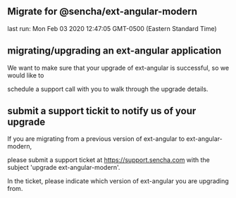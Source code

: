 ## Migrate for @sencha/ext-angular-modern

last run: Mon Feb 03 2020 12:47:05 GMT-0500 (Eastern Standard Time)

## migrating/upgrading an ext-angular application

We want to make sure that your upgrade of ext-angular is successful, so we would like to

schedule a support call with you to walk through the upgrade details.

## submit a support tickit to notify us of your upgrade

If you are migrating from a previous version of ext-angular to ext-angular-modern,

please submit a support ticket at https://support.sencha.com with the subject 'upgrade ext-angular-modern'.

In the ticket, please indicate which version of ext-angular you are upgrading from.
